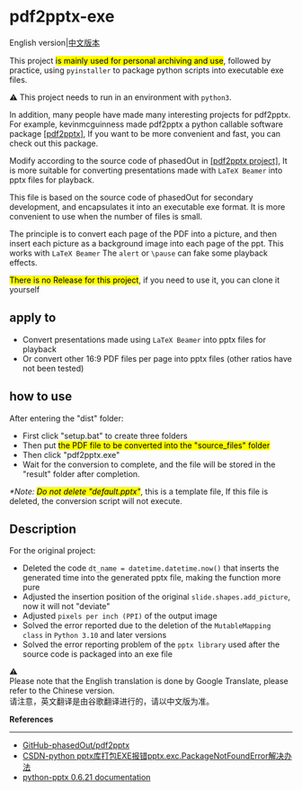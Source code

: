 # pdf2pptx-exe
English version|[中文版本](readme-zh-cn.md)

This project <mark>is mainly used for personal archiving and use</mark>, followed by practice, using ```pyinstaller``` to package python scripts into executable exe files.

:warning: This project needs to run in an environment with ```python3```.

In addition, many people have made many interesting projects for pdf2pptx. For example, kevinmcguinness made pdf2pptx a python callable software package [[pdf2pptx]](https://github.com/kevinmcguinness/pdf2pptx),
If you want to be more convenient and fast, you can check out this package.

Modify according to the source code of phasedOut in [[pdf2pptx project]](https://github.com/phasedOut/pdf2pptx),
It is more suitable for converting presentations made with ```LaTeX Beamer``` into pptx files for playback.

This file is based on the source code of phasedOut for secondary development, and encapsulates it into an executable exe format.
It is more convenient to use when the number of files is small.

The principle is to convert each page of the PDF into a picture, and then insert each picture as a background image into each page of the ppt. This works with ```LaTeX Beamer```
The ```alert``` or ```\pause``` can fake some playback effects.

<mark>There is no Release for this project</mark>, if you need to use it, you can clone it yourself

## apply to
* Convert presentations made using ```LaTeX Beamer``` into pptx files for playback
* Or convert other 16:9 PDF files per page into pptx files (other ratios have not been tested)


## how to use
After entering the "dist" folder:
* First click "setup.bat" to create three folders
* Then put <mark>the PDF file to be converted into the "source_files" folder</mark>
* Then click "pdf2pptx.exe"
* Wait for the conversion to complete, and the file will be stored in the "result" folder after completion.

_*Note: <mark>Do not delete "default.pptx"</mark>_, this is a template file,
If this file is deleted, the conversion script will not execute.

## Description
For the original project:
* Deleted the code ```dt_name = datetime.datetime.now()``` that inserts the generated time into the generated pptx file, making the function more pure
* Adjusted the insertion position of the original ```slide.shapes.add_picture```, now it will not "deviate"
* Adjusted ```pixels per inch (PPI)``` of the output image
* Solved the error reported due to the deletion of the ```MutableMapping class``` in ```Python 3.10``` and later versions
* Solved the error reporting problem of the ```pptx library``` used after the source code is packaged into an exe file


:warning: 
<br>Please note that the English translation is done by Google Translate, please refer to the Chinese version.
<br>请注意，英文翻译是由谷歌翻译进行的，请以中文版为准。

**References**
***
* [GitHub-phasedOut/pdf2pptx](https://github.com/phasedOut/pdf2pptx)
* [CSDN-python pptx库打包EXE报错pptx.exc.PackageNotFoundError解决办法](https://blog.csdn.net/weixin_54693379/article/details/128072858)
* [python-pptx 0.6.21 documentation](https://python-pptx.readthedocs.io/en/latest/api/shapes.html)
